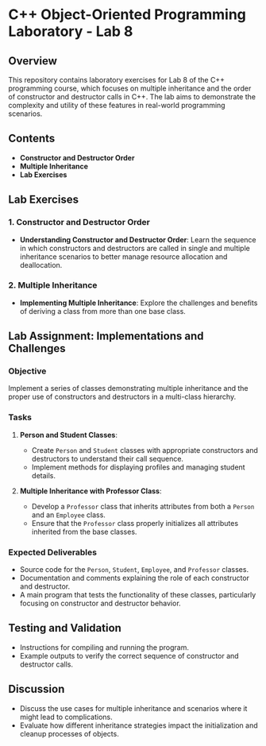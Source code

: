 # C++ Object-Oriented Programming Laboratory - Lab 8

## Overview
This repository contains laboratory exercises for Lab 8 of the C++ programming course, which focuses on multiple inheritance and the order of constructor and destructor calls in C++. The lab aims to demonstrate the complexity and utility of these features in real-world programming scenarios.

## Contents
- **Constructor and Destructor Order**
- **Multiple Inheritance**
- **Lab Exercises**

## Lab Exercises

### 1. Constructor and Destructor Order
- **Understanding Constructor and Destructor Order**: Learn the sequence in which constructors and destructors are called in single and multiple inheritance scenarios to better manage resource allocation and deallocation.

### 2. Multiple Inheritance
- **Implementing Multiple Inheritance**: Explore the challenges and benefits of deriving a class from more than one base class.

## Lab Assignment: Implementations and Challenges

### Objective
Implement a series of classes demonstrating multiple inheritance and the proper use of constructors and destructors in a multi-class hierarchy.

### Tasks
1. **Person and Student Classes**:
   - Create `Person` and `Student` classes with appropriate constructors and destructors to understand their call sequence.
   - Implement methods for displaying profiles and managing student details.

2. **Multiple Inheritance with Professor Class**:
   - Develop a `Professor` class that inherits attributes from both a `Person` and an `Employee` class.
   - Ensure that the `Professor` class properly initializes all attributes inherited from the base classes.

### Expected Deliverables
- Source code for the `Person`, `Student`, `Employee`, and `Professor` classes.
- Documentation and comments explaining the role of each constructor and destructor.
- A main program that tests the functionality of these classes, particularly focusing on constructor and destructor behavior.

## Testing and Validation
- Instructions for compiling and running the program.
- Example outputs to verify the correct sequence of constructor and destructor calls.

## Discussion
- Discuss the use cases for multiple inheritance and scenarios where it might lead to complications.
- Evaluate how different inheritance strategies impact the initialization and cleanup processes of objects.

